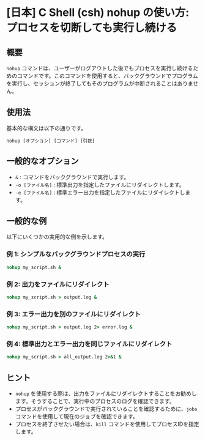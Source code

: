# [日本] C Shell (csh) nohup の使い方: プロセスを切断しても実行し続ける

## 概要
`nohup` コマンドは、ユーザーがログアウトした後でもプロセスを実行し続けるためのコマンドです。このコマンドを使用すると、バックグラウンドでプログラムを実行し、セッションが終了してもそのプログラムが中断されることはありません。

## 使用法
基本的な構文は以下の通りです。

```
nohup [オプション] [コマンド] [引数]
```

## 一般的なオプション
- `&` : コマンドをバックグラウンドで実行します。
- `-o [ファイル名]` : 標準出力を指定したファイルにリダイレクトします。
- `-e [ファイル名]` : 標準エラー出力を指定したファイルにリダイレクトします。

## 一般的な例
以下にいくつかの実用的な例を示します。

### 例 1: シンプルなバックグラウンドプロセスの実行
```csh
nohup my_script.sh &
```

### 例 2: 出力をファイルにリダイレクト
```csh
nohup my_script.sh > output.log &
```

### 例 3: エラー出力を別のファイルにリダイレクト
```csh
nohup my_script.sh > output.log 2> error.log &
```

### 例 4: 標準出力とエラー出力を同じファイルにリダイレクト
```csh
nohup my_script.sh > all_output.log 2>&1 &
```

## ヒント
- `nohup` を使用する際は、出力をファイルにリダイレクトすることをお勧めします。そうすることで、実行中のプロセスのログを確認できます。
- プロセスがバックグラウンドで実行されていることを確認するために、`jobs` コマンドを使用して現在のジョブを確認できます。
- プロセスを終了させたい場合は、`kill` コマンドを使用してプロセスIDを指定します。